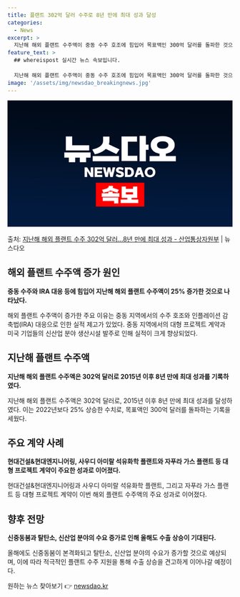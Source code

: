 ```yaml
---
title: 플랜트 302억 달러 수주로 8년 만에 최대 성과 달성
categories:
  - News
excerpt: >
  지난해 해외 플랜트 수주액이 중동 수주 호조에 힘입어 목표액인 300억 달러를 돌파한 것으로 나타났다. 이는…
feature_text: >
  ## whereispost 실시간 뉴스 속보입니다.

  지난해 해외 플랜트 수주액이 중동 수주 호조에 힘입어 목표액인 300억 달러를 돌파한 것으로 나타났다. 이는…
image: '/assets/img/newsdao_breakingnews.jpg'
---
```


![뉴스다오 속보](/assets/img/newsdao_breakingnews.jpg)

<p>출처: <a href="https://newsdao.kr/2944" rel="dofollow">지난해 해외 플랜트 수주 302억 달러…8년 만에 최대 성과 - 산업통상자원부</a> | 뉴스다오</p>

<h2 data-ke-size="size26">해외 플랜트 수주액 증가 원인</h2>
<p data-ke-size="size16"><b>중동 수주와 IRA 대응 등에 힘입어 지난해 해외 플랜트 수주액이 25% 증가한 것으로 나타났다.</b></p>
해외 플랜트 수주액이 증가한 주요 이유는 중동 지역에서의 수주 호조와 인플레이션 감축법(IRA) 대응으로 인한 실적 제고가 있었다. 중동 지역에서의 대형 프로젝트 계약과 미국 기업들의 신산업 분야 생산시설 발주로 인해 실적이 크게 향상되었다.

<h2 data-ke-size="size26">지난해 플랜트 수주액</h2>
<p data-ke-size="size16"><b>지난해 해외 플랜트 수주액은 302억 달러로 2015년 이후 8년 만에 최대 성과를 기록하였다.</b></p>
지난해 해외 플랜트 수주액은 302억 달러로, 2015년 이후 8년 만에 최대 성과를 달성하였다. 이는 2022년보다 25% 상승한 수치로, 목표액인 300억 달러를 돌파하는 기록을 세웠다.

<h2 data-ke-size="size26">주요 계약 사례</h2>
<p data-ke-size="size16"><b>현대건설&현대엔지니어링, 사우디 아미랄 석유화학 플랜트와 자푸라 가스 플랜트 등 대형 프로젝트 계약이 주요한 성과로 이어졌다.</b></p>
현대건설&현대엔지니어링과 사우디 아미랄 석유화학 플랜트, 그리고 자푸라 가스 플랜트 등 대형 프로젝트 계약이 이번 해외 플랜트 수주액의 주요 성과로 이어졌다.

<h2 data-ke-size="size26">향후 전망</h2>
<p data-ke-size="size16"><b>신중동붐과 탈탄소, 신산업 분야의 수요 증가로 인해 올해도 수출 상승이 기대된다.</b></p>
올해에도 신중동붐이 본격화되고 탈탄소, 신산업 분야의 수요가 증가할 것으로 예상되며, 이에 따라 적극적인 플랜트 수주 지원을 통해 수출 상승을 견고하게 이어나갈 예정이다. 

원하는 뉴스 찾아보기 👉 <a href="https://newsdao.kr" rel="dofollow">newsdao.kr</a>


